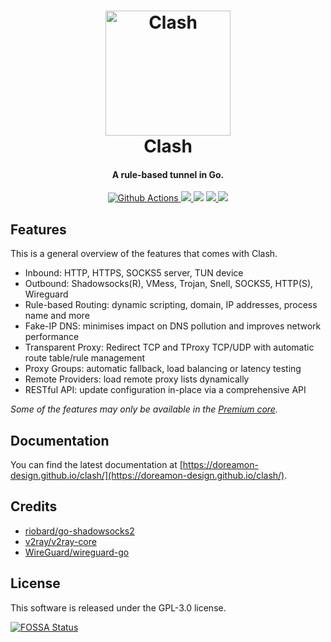 <h1 align="center">
  <img src="https://github.com/doreamon-design/clash/raw/master/docs/logo.png" alt="Clash" width="200">
  <br>Clash<br>
</h1>

<h4 align="center">A rule-based tunnel in Go.</h4>

<p align="center">
  <a href="https://github.com/doreamon-design/clash/actions">
    <img src="https://img.shields.io/github/actions/workflow/status/doreamon-design/clash/release.yml?branch=master&style=flat-square" alt="Github Actions">
  </a>
  <a href="https://goreportcard.com/report/github.com/doreamon-design/clash">
    <img src="https://goreportcard.com/badge/github.com/doreamon-design/clash?style=flat-square">
  </a>
  <img src="https://img.shields.io/github/go-mod/go-version/doreamon-design/clash?style=flat-square">
  <a href="https://github.com/doreamon-design/clash/releases">
    <img src="https://img.shields.io/github/release/doreamon-design/clash/all.svg?style=flat-square">
  </a>
  <a href="https://github.com/doreamon-design/clash/releases/tag/premium">
    <img src="https://img.shields.io/badge/release-Premium-00b4f0?style=flat-square">
  </a>
</p>

## Features

This is a general overview of the features that comes with Clash.  

- Inbound: HTTP, HTTPS, SOCKS5 server, TUN device
- Outbound: Shadowsocks(R), VMess, Trojan, Snell, SOCKS5, HTTP(S), Wireguard
- Rule-based Routing: dynamic scripting, domain, IP addresses, process name and more
- Fake-IP DNS: minimises impact on DNS pollution and improves network performance
- Transparent Proxy: Redirect TCP and TProxy TCP/UDP with automatic route table/rule management
- Proxy Groups: automatic fallback, load balancing or latency testing
- Remote Providers: load remote proxy lists dynamically
- RESTful API: update configuration in-place via a comprehensive API

*Some of the features may only be available in the [Premium core](https://doreamon-design.github.io/clash/premium/introduction.html).*

## Documentation

You can find the latest documentation at [https://doreamon-design.github.io/clash/](https://doreamon-design.github.io/clash/).

## Credits

- [riobard/go-shadowsocks2](https://github.com/riobard/go-shadowsocks2)
- [v2ray/v2ray-core](https://github.com/v2ray/v2ray-core)
- [WireGuard/wireguard-go](https://github.com/WireGuard/wireguard-go)

## License

This software is released under the GPL-3.0 license.

[![FOSSA Status](https://app.fossa.io/api/projects/git%2Bgithub.com%2FDreamacro%2Fclash.svg?type=large)](https://app.fossa.io/projects/git%2Bgithub.com%2FDreamacro%2Fclash?ref=badge_large)
